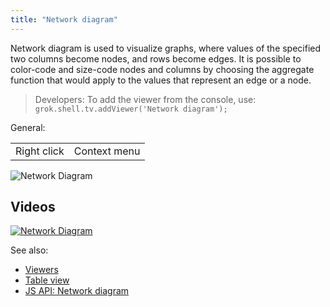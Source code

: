 ```yaml
---
title: "Network diagram"
---
```


Network diagram is used to visualize graphs, where values of the specified two columns become nodes, and rows become
edges. It is possible to color-code and size-code nodes and columns by choosing the aggregate function that would apply
to the values that represent an edge or a node.

> Developers: To add the viewer from the console, use:
`grok.shell.tv.addViewer('Network diagram');`

General:

|             |              |
|-------------|--------------|
| Right click | Context menu |

![Network Diagram](../../uploads/viewers/network-diagram.png "Network Diagram")

## Videos

[![Network Diagram](../../uploads/youtube/visualizations2.png "Open on Youtube")](https://www.youtube.com/watch?v=7MBXWzdC0-I&t=2007s)

See also:

* [Viewers](../viewers/viewers.md)
* [Table view](../../datagrok/navigation/table-view.md)
* [JS API: Network diagram](https://public.datagrok.ai/js/samples/ui/viewers/types/network-diagram)
